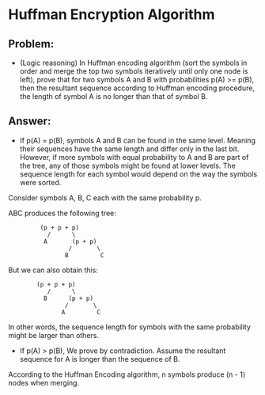 # Huffman Encryption Algorithm

## Problem:
- (Logic reasoning)
In Huffman encoding algorithm (sort the symbols in order and merge the top
two symbols iteratively until only one node is left), prove that for two
symbols A and B with probabilities p(A) >= p(B), then the resultant
sequence according to Huffman encoding procedure, the length of symbol A
is no longer than that of symbol B.
 
## Answer:
- If p(A) = p(B), symbols A and B can be found in the same level. Meaning their sequences have the same length and differ only in the last bit. However, if more symbols with equal probability to A and B are part of the tree, any of those symbols might be found at lower levels. The sequence length for each symbol would depend on the way the symbols were sorted. 

Consider symbols A, B, C each with the same probability p. 

ABC produces the following tree:

			 (p + p + p)
			   /	  \
			  A       (p + p)
			         /       \
			        B         C

But we can also obtain this:

			(p + p + p)
			   /	  \
			  B      (p + p)
			     	/       \
			       A         C

In other words, the sequence length for symbols with the same probability might be larger than others.


- If p(A) > p(B), We prove by contradiction. Assume the resultant sequence for A is longer than the sequence of B. 

According to the Huffman Encoding algorithm, n symbols produce (n - 1) nodes when merging.  


